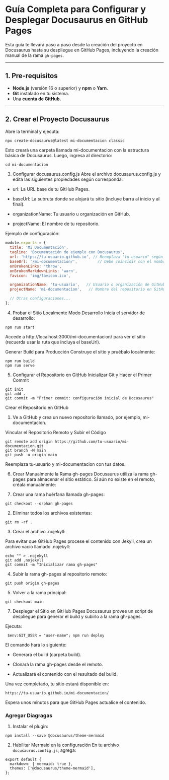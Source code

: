 # Guía Completa para Configurar y Desplegar Docusaurus en GitHub Pages

Esta guía te llevará paso a paso desde la creación del proyecto en Docusaurus hasta su despliegue en GitHub Pages, incluyendo la creación manual de la rama `gh-pages`.

---

## 1. Pre-requisitos

- **Node.js** (versión 16 o superior) y **npm** o **Yarn**.
- **Git** instalado en tu sistema.
- Una **cuenta de GitHub**.

---

## 2. Crear el Proyecto Docusaurus

Abre la terminal y ejecuta:

```bash
npx create-docusaurus@latest mi-documentacion classic
```
Esto creará una carpeta llamada mi-documentacion con la estructura básica de Docusaurus. Luego, ingresa al directorio:

```
cd mi-documentacion
```

3. Configurar docusaurus.config.js
Abre el archivo docusaurus.config.js y edita las siguientes propiedades según corresponda:

- url: La URL base de tu GitHub Pages.

- baseUrl: La subruta donde se alojará tu sitio (incluye barra al inicio y al final).

- organizationName: Tu usuario u organización en GitHub.

- projectName: El nombre de tu repositorio.

Ejemplo de configuración:

``` js
module.exports = {
  title: 'Mi Documentación',
  tagline: 'Documentación de ejemplo con Docusaurus',
  url: 'https://tu-usuario.github.io', // Reemplaza "tu-usuario" según corresponda
  baseUrl: '/mi-documentacion/',         // Debe coincidir con el nombre de tu repositorio
  onBrokenLinks: 'throw',
  onBrokenMarkdownLinks: 'warn',
  favicon: 'img/favicon.ico',

  organizationName: 'tu-usuario',   // Usuario o organización de GitHub
  projectName: 'mi-documentacion',   // Nombre del repositorio en GitHub

  // Otras configuraciones...
};

```

4. Probar el Sitio Localmente
Modo Desarrollo
Inicia el servidor de desarrollo:

```
npm run start
```

Accede a http://localhost:3000/mi-documentacion/ para ver el sitio (recuerda usar la ruta que incluya el baseUrl).

Generar Build para Producción
Construye el sitio y pruébalo localmente:
```
npm run build
npm run serve
```

5. Configurar el Repositorio en GitHub
Inicializar Git y Hacer el Primer Commit

```
git init
git add .
git commit -m "Primer commit: configuración inicial de Docusaurus"
```

Crear el Repositorio en GitHub
1.  Ve a GitHub y crea un nuevo repositorio llamado, por ejemplo, mi-documentacion.

Vincular el Repositorio Remoto y Subir el Código

```
git remote add origin https://github.com/tu-usuario/mi-documentacion.git
git branch -M main
git push -u origin main
```
Reemplaza tu-usuario y mi-documentacion con tus datos.

6. Crear Manualmente la Rama gh-pages
Docusaurus utiliza la rama gh-pages para almacenar el sitio estático. Si aún no existe en el remoto, créala manualmente:

1. Crear una rama huérfana llamada gh-pages:
``` 
git checkout --orphan gh-pages
 ```
2. Eliminar todos los archivos existentes:
``` 
git rm -rf .
```
3. Crear el archivo .nojekyll:

Para evitar que GitHub Pages procese el contenido con Jekyll, crea un archivo vacío llamado .nojekyll:
```
echo "" > .nojekyll
git add .nojekyll
git commit -m "Inicializar rama gh-pages"
```

4. Subir la rama gh-pages al repositorio remoto:
```
git push origin gh-pages
```
5. Volver a la rama principal:
```
git checkout main
```

7. Desplegar el Sitio en GitHub Pages
Docusaurus provee un script de despliegue para generar el build y subirlo a la rama gh-pages.

Ejecuta:
```
 $env:GIT_USER = "user-name"; npm run deploy
```

El comando hará lo siguiente:

- Generará el build (carpeta build).

- Clonará la rama gh-pages desde el remoto.

- Actualizará el contenido con el resultado del build.

Una vez completado, tu sitio estará disponible en:
```
https://tu-usuario.github.io/mi-documentacion/
```

Espera unos minutos para que GitHub Pages actualice el contenido.


### Agregar Diagragas
1. Instalar el plugin:
```
npm install --save @docusaurus/theme-mermaid
```

2. Habilitar Mermaid en la configuración En tu archivo ```docusaurus.config.js```, agrega:

```
export default {
  markdown: { mermaid: true },
  themes: ['@docusaurus/theme-mermaid'],
};

```
